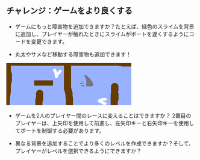 ## チャレンジ：ゲームをより良くする

- ゲームにもっと障害物を追加できますか？たとえば、緑色のスライムを背景に追加し、プレイヤーが触れたときにスライムがボートを遅くするようにコードを変更できます。

- 丸太やサメなど移動する障害物も追加できます！

![スクリーンショット](images/boat-obstacles.png)

- ゲームを2人のプレイヤー間のレースに変えることはできますか？ 2番目のプレイヤーは、上矢印を使用して前進し、左矢印キーと右矢印キーを使用してボートを制御する必要があります。

- 異なる背景を追加することでより多くのレベルを作成できますか？そして、プレイヤーがレベルを選択できるようにできますか？